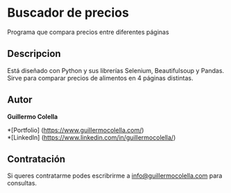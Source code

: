 # Buscador de precios
Programa que compara precios entre diferentes páginas
##  Descripcion	
Está diseñado con Python y sus librerías Selenium, Beautifulsoup y Pandas. Sirve para comparar precios de alimentos en 4 páginas distintas.

##  Autor
**Guillermo Colella**

*[Portfolio]   (https://www.guillermocolella.com/)	  
*[LinkedIn]   (https://www.linkedin.com/in/guillermocolella/)	

##  Contratación
Si queres contratarme podes escribrirme a info@guillermocolella.com para consultas.

